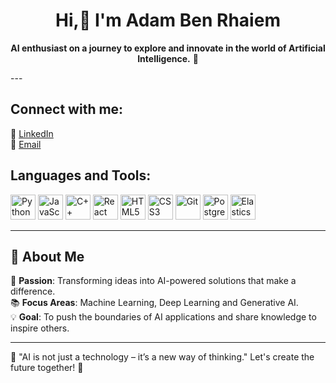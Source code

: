 
  <div align="center">
    
# Hi,👋 I'm Adam Ben Rhaiem 

 **AI enthusiast on a journey to explore and innovate in the world of Artificial Intelligence.** 🚀 
</div>
---

## Connect with me:
💼 [LinkedIn](www.linkedin.com/in/adam-ben-rhaiem)  
📧 [Email](adam.benrhaiem@supcom.tn) 

## Languages and Tools:

<p align>
<img src="https://cdn.jsdelivr.net/gh/devicons/devicon/icons/python/python-original.svg" alt="Python" width="40" height="40"/>  
  
<img src="https://cdn.jsdelivr.net/gh/devicons/devicon/icons/javascript/javascript-original.svg" alt="JavaScript" width="40" height="40"/>  

 <img src="https://cdn.jsdelivr.net/gh/devicons/devicon/icons/cplusplus/cplusplus-original.svg" alt="C++" width="40" height="40"/>
  
<img src="https://cdn.jsdelivr.net/gh/devicons/devicon/icons/react/react-original.svg" alt="React" width="40" height="40"/>

  <img src="https://cdn.jsdelivr.net/gh/devicons/devicon/icons/html5/html5-original.svg" alt="HTML5" width="40" height="40"/>
  
  <img src="https://cdn.jsdelivr.net/gh/devicons/devicon/icons/css3/css3-original.svg" alt="CSS3" width="40" height="40"/>

<img src="https://cdn.jsdelivr.net/gh/devicons/devicon/icons/git/git-original.svg" alt="Git" width="40" height="40"/>  
  
<img src="https://cdn.jsdelivr.net/gh/devicons/devicon/icons/postgresql/postgresql-original.svg" alt="PostgreSQL" width="40" height="40"/> 

<img src="https://cdn.jsdelivr.net/gh/devicons/devicon/icons/elasticsearch/elasticsearch-original.svg" alt="Elasticsearch" width="40" height="40"/>  
</p>

---



## 🌟 About Me  

🔬 **Passion**: Transforming ideas into AI-powered solutions that make a difference.  
📚 **Focus Areas**: Machine Learning, Deep Learning and Generative AI.  
💡 **Goal**: To push the boundaries of AI applications and share knowledge to inspire others.  



---

🚀 "AI is not just a technology – it’s a new way of thinking." Let's create the future together! 🌟  

<!---
adam-ben-rhaiem/adam-ben-rhaiem is a ✨ special ✨ repository because its `README.md` (this file) appears on your GitHub profile.
You can click the Preview link to take a look at your changes.
--->
